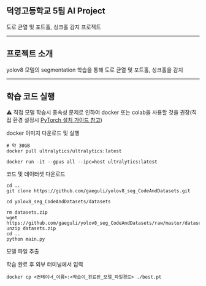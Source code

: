 ## 덕영고등학교 5팀 AI Project

도로 균열 및 포트홀, 싱크홀 감지 프로젝트


---

## 프로젝트 소개

yolov8 모델의 segmentation 학습을 통해 도로 균열 및 포트홀, 싱크홀을 감지

---

## 학습 코드 실행

⚠️ 직접 모델 학습시 종속성 문제로 인하여 docker 또는 colab을 사용할 것을 권장(직접 환경 설정시 [PyTorch 설치 가이드 참고](https://pytorch.org/get-started/locally/))


docker 이미지 다운로드 및 실행
```
# 약 30GB
docker pull ultralytics/ultralytics:latest

docker run -it --gpus all --ipc=host ultralytics:latest
```

코드 및 데이터셋 다운로드
```
cd ..
git clone https://github.com/gaeguli/yolov8_seg_CodeAndDatasets.git

cd yolov8_seg_CodeAndDatasets/datasets

rm datasets.zip
wget https://github.com/gaeguli/yolov8_seg_CodeAndDatasets/raw/master/datasets/datasets.zip
unzip datasets.zip
cd ..
python main.py
```
모델 파일 추출


학습 완료 후 외부 터미널에서 입력
```
docker cp <컨테이너_이름>:<학습이_왼료된_모델_파일경로> ./best.pt
```
